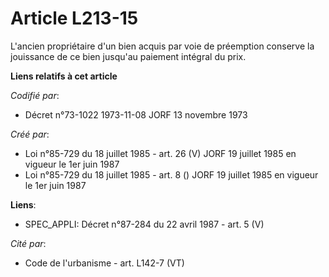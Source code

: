 # Article L213-15

L'ancien propriétaire d'un bien acquis par voie de préemption conserve la jouissance de ce bien jusqu'au paiement intégral du
prix.

**Liens relatifs à cet article**

_Codifié par_:

  - Décret n°73-1022 1973-11-08 JORF 13 novembre 1973

_Créé par_:

  - Loi n°85-729 du 18 juillet 1985 - art. 26 (V) JORF 19 juillet 1985   en vigueur le 1er juin 1987
  - Loi n°85-729 du 18 juillet 1985 - art. 8 () JORF 19 juillet 1985   en vigueur le 1er juin 1987

**Liens**:

  - SPEC_APPLI: Décret n°87-284 du 22 avril 1987 - art. 5 (V)

_Cité par_:

  - Code de l'urbanisme - art. L142-7 (VT)
